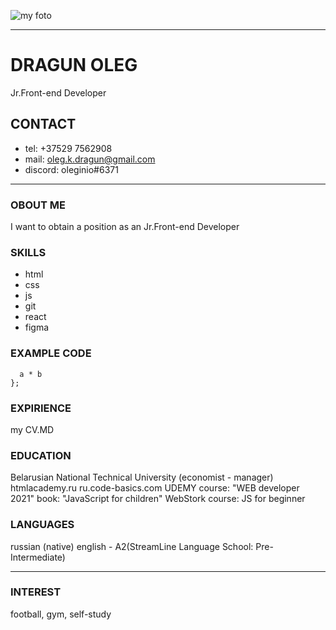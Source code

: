 ![my foto](https://s3.vcdn.biz/static/f/1718724981/image.jpg/pt/r0x284x4)  
***  
# **DRAGUN OLEG**  
Jr.Front-end Developer  
## CONTACT  
* tel: +37529 7562908
* mail: oleg.k.dragun@gmail.com
* discord: oleginio#6371  
***  
### OBOUT ME    
I want to obtain a position as an Jr.Front-end Developer  
### SKILLS
* html 
* css 
* js 
* git
* react
* figma  
### EXAMPLE CODE
```function multiply(a, b){
  a * b
};
```  
### EXPIRIENCE  
my CV.MD
### EDUCATION  
Belarusian National Technical University (economist - manager) 
htmlacademy.ru
ru.code-basics.com
UDEMY course: "WEB developer 2021"
book: "JavaScript for children"
WebStork course: JS for beginner
### LANGUAGES
russian (native)
english - A2(StreamLine Language School: Pre-Intermediate)  
***  
### INTEREST
football, gym, self-study